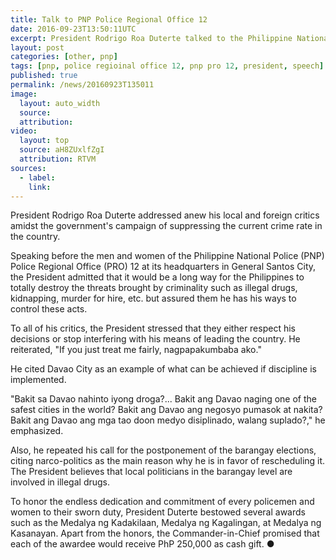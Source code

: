 ```yaml
---
title: Talk to PNP Police Regional Office 12
date: 2016-09-23T13:50:11UTC
excerpt: President Rodrigo Roa Duterte talked to the Philippine National Police – Police Regional Office 12 troops at General Santos City on 23 September 2016.
layout: post
categories: [other, pnp]
tags: [pnp, police regioinal office 12, pnp pro 12, president, speech]
published: true
permalink: /news/20160923T135011
image:
  layout: auto_width
  source: 
  attribution: 
video:
  layout: top
  source: aH8ZUxlfZgI
  attribution: RTVM
sources:
  - label:
    link:
---
```


President Rodrigo Roa Duterte addressed anew his local and foreign critics amidst the government's campaign of suppressing the current crime rate in the country. 

Speaking before the men and women of the Philippine National Police (PNP) Police Regional Office (PRO) 12 at its headquarters in General Santos City, the President admitted that it would be a long way for the Philippines to totally destroy the threats brought by criminality such as illegal drugs, kidnapping, murder for hire, etc. but assured them he has his ways to control these acts. 

To all of his critics, the President stressed that they either respect his decisions or stop interfering with his means of leading the country. He reiterated, "If you just treat me fairly, nagpapakumbaba ako."

He cited Davao City as an example of what can be achieved if discipline is implemented.

"Bakit sa Davao nahinto iyong droga?... Bakit ang Davao naging one of the safest cities in the world? Bakit ang Davao ang negosyo pumasok at nakita? Bakit ang Davao ang mga tao doon medyo disiplinado, walang suplado?," he emphasized. 

Also, he repeated his call for the postponement of the barangay elections, citing narco-politics as the main reason why he is in favor of rescheduling it. The President believes that local politicians in the barangay level are involved in illegal drugs. 

To honor the endless dedication and commitment of every policemen and women to their sworn duty, President Duterte bestowed several awards such as the Medalya ng Kadakilaan, Medalya ng Kagalingan, at Medalya ng Kasanayan. Apart from the honors, the Commander-in-Chief promised that each of the awardee would receive PhP 250,000 as cash gift.
&#x25cf;
